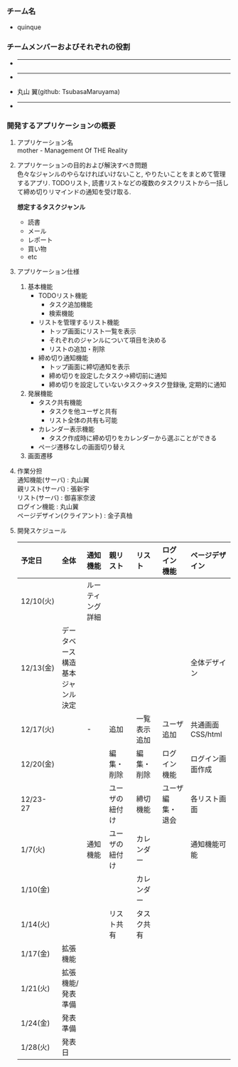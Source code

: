 ### チーム名
- quinque

### チームメンバーおよびそれぞれの役割
- ***
- ***
- 丸山 翼(github: TsubasaMaruyama)
- ***

### 開発するアプリケーションの概要
1. アプリケーション名  
    mother - Management Of THE Reality
1. アプリケーションの目的および解決すべき問題  
    色々なジャンルのやらなければいけないこと, やりたいことをまとめて管理するアプリ.
    TODOリスト, 読書リストなどの複数のタスクリストから一括して締め切りリマインドの通知を受け取る.
        
    __想定するタスクジャンル__
    - 読書
    - メール
    - レポート
    - 買い物
    - etc
    
1. アプリケーション仕様
    1. 基本機能
        - TODOリスト機能
            - タスク追加機能
            - 検索機能
        - リストを管理するリスト機能
            - トップ画面にリスト一覧を表示
            - それぞれのジャンルについて項目を決める
            - リストの追加・削除
        - 締め切り通知機能
            - トップ画面に締切通知を表示
            - 締め切りを設定したタスク→締切前に通知
            - 締め切りを設定していないタスク→タスク登録後, 定期的に通知
    1. 発展機能
        - タスク共有機能
            - タスクを他ユーザと共有
            - リスト全体の共有も可能
        - カレンダー表示機能
            - タスク作成時に締め切りをカレンダーから選ぶことができる
        - ページ遷移なしの画面切り替え
    1. 画面遷移
    
1. 作業分担  
    通知機能(サーバ) : 丸山翼  
    親リスト(サーバ) : 張新宇  
    リスト(サーバ) : 御喜家奈波  
    ログイン機能 : 丸山翼  
    ページデザイン(クライアント) : 金子真柚  
1. 開発スケジュール

    |予定日 |全体|通知機能 |親リスト |リスト |ログイン機能 |ページデザイン |
    |:---|:---|:---|:---|:---|:---|:--|
    |12/10(火) | |ルーティング詳細 | | | | | |
    |12/13(金) | データベース構造 <br> 基本ジャンル決定|||||全体デザイン|
    |12/17(火) | | - |追加|一覧表示追加|ユーザ追加|共通画面  CSS/html|
    |12/20(金) | | | 編集・削除 |編集・削除 |ログイン機能|ログイン画面作成|
    |12/23-27  | | |ユーザの紐付け |締切機能|ユーザ編集・退会|各リスト画面|
    |1/7(火)   | | 通知機能|ユーザの紐付け|カレンダー||通知機能可能|
    |1/10(金) | | | |カレンダー|||
    |1/14(火) | | |リスト共有 |タスク共有| | |
    |1/17(金) |拡張機能| | | | | |
    |1/21(火) |拡張機能/発表準備| | | | | |
    |1/24(金) | 発表準備||||||
    |1/28(火)| 発表日||||||

